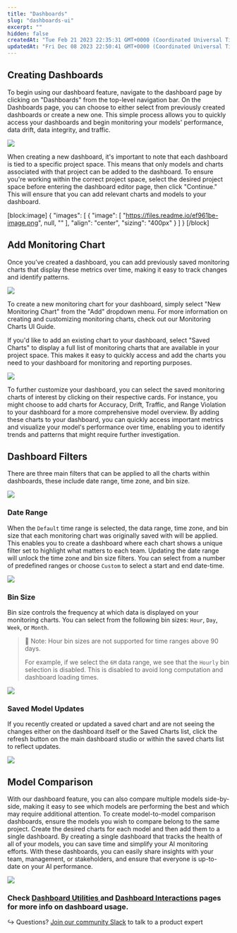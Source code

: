 ```yaml
---
title: "Dashboards"
slug: "dashboards-ui"
excerpt: ""
hidden: false
createdAt: "Tue Feb 21 2023 22:35:31 GMT+0000 (Coordinated Universal Time)"
updatedAt: "Fri Dec 08 2023 22:50:41 GMT+0000 (Coordinated Universal Time)"
---
```

## Creating Dashboards

To begin using our dashboard feature, navigate to the dashboard page by clicking on "Dashboards" from the top-level navigation bar. On the Dashboards page, you can choose to either select from previously created dashboards or create a new one. This simple process allows you to quickly access your dashboards and begin monitoring your models' performance, data drift, data integrity, and traffic.

![](https://files.readme.io/570614f-image.png)

When creating a new dashboard, it's important to note that each dashboard is tied to a specific project space. This means that only models and charts associated with that project can be added to the dashboard. To ensure you're working within the correct project space, select the desired project space before entering the dashboard editor page, then click "Continue." This will ensure that you can add relevant charts and models to your dashboard.

[block:image]
{
  "images": [
    {
      "image": [
        "https://files.readme.io/ef961be-image.png",
        null,
        ""
      ],
      "align": "center",
      "sizing": "400px"
    }
  ]
}
[/block]


## Add Monitoring Chart

Once you’ve created a dashboard, you can add previously saved monitoring charts that display these metrics over time, making it easy to track changes and identify patterns.

![](https://files.readme.io/b862277-image.png)

To create a new monitoring chart for your dashboard, simply select "New Monitoring Chart" from the "Add" dropdown menu. For more information on creating and customizing monitoring charts, check out our Monitoring Charts UI Guide.

If you'd like to add an existing chart to your dashboard, select "Saved Charts" to display a full list of monitoring charts that are available in your project space. This makes it easy to quickly access and add the charts you need to your dashboard for monitoring and reporting purposes.

![](https://files.readme.io/2c3857c-image.png)

To further customize your dashboard, you can select the saved monitoring charts of interest by clicking on their respective cards. For instance, you might choose to add charts for Accuracy, Drift, Traffic, and Range Violation to your dashboard for a more comprehensive model overview. By adding these charts to your dashboard, you can quickly access important metrics and visualize your model's performance over time, enabling you to identify trends and patterns that might require further investigation.

## Dashboard Filters

There are three main filters that can be applied to all the charts within dashboards, these include date range, time zone, and bin size. 

![](https://files.readme.io/0795752-image.png)

### Date Range

When the `Default` time range is selected, the data range, time zone, and bin size that each monitoring chart was originally saved with will be applied. This enables you to create a dashboard where each chart shows a unique filter set to highlight what matters to each team. Updating the date range will unlock the time zone and bin size filters. You can select from a number of predefined ranges or choose `Custom` to select a start and end date-time.

![](https://files.readme.io/960262c-image.png)

### Bin Size

Bin size controls the frequency at which data is displayed on your monitoring charts. You can select from the following bin sizes: `Hour`, `Day`, `Week`, or `Month`. 

> 📘 Note: Hour bin sizes are not supported for time ranges above 90 days.
> 
> For example, if we select the `6M` data range, we see that the `Hourly` bin selection is disabled. This is disabled to avoid long computation and dashboard loading times.

![](https://files.readme.io/93f7576-image.png)

### Saved Model Updates

If you recently created or updated a saved chart and are not seeing the changes either on the dashboard itself or the Saved Charts list, click the refresh button on the main dashboard studio or within the saved charts list to reflect updates.

![](https://files.readme.io/706c198-image.png)

## Model Comparison

With our dashboard feature, you can also compare multiple models side-by-side, making it easy to see which models are performing the best and which may require additional attention. To create model-to-model comparison dashboards, ensure the models you wish to compare belong to the same project. Create the desired charts for each model and then add them to a single dashboard. By creating a single dashboard that tracks the health of all of your models, you can save time and simplify your AI monitoring efforts. With these dashboards, you can easily share insights with your team, management, or stakeholders, and ensure that everyone is up-to-date on your AI performance.

![](https://files.readme.io/33b97ae-image.png)

### Check [Dashboard Utilities ](doc:dashboard-utilities)and [Dashboard Interactions](doc:dashboard-interactions) pages for more info on dashboard usage.

↪ Questions? [Join our community Slack](https://www.fiddler.ai/slackinvite) to talk to a product expert
